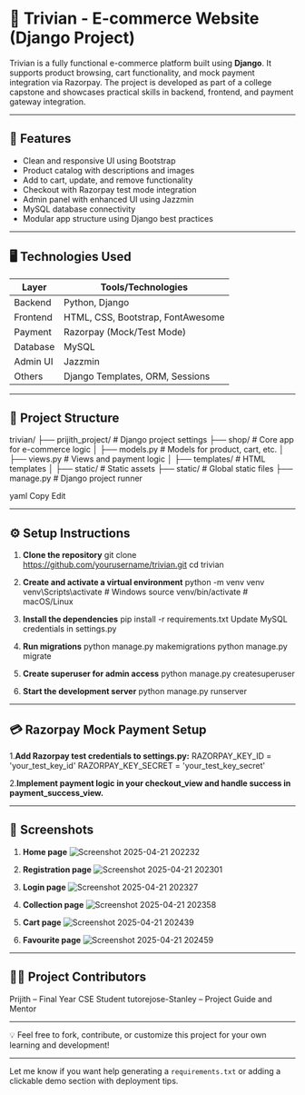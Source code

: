 # 🛒 Trivian - E-commerce Website (Django Project)

Trivian is a fully functional e-commerce platform built using **Django**. It supports product browsing, cart functionality, and mock payment integration via Razorpay. The project is developed as part of a college capstone and showcases practical skills in backend, frontend, and payment gateway integration.

---

## 🚀 Features

- Clean and responsive UI using Bootstrap
- Product catalog with descriptions and images
- Add to cart, update, and remove functionality
- Checkout with Razorpay test mode integration
- Admin panel with enhanced UI using Jazzmin
- MySQL database connectivity
- Modular app structure using Django best practices

---

## 🖥️ Technologies Used

| Layer       | Tools/Technologies                    |
|------------|----------------------------------------|
| Backend     | Python, Django                        |
| Frontend    | HTML, CSS, Bootstrap, FontAwesome     |
| Payment     | Razorpay (Mock/Test Mode)             |
| Database    | MySQL                                 |
| Admin UI    | Jazzmin                               |
| Others      | Django Templates, ORM, Sessions       |

---

## 📁 Project Structure

trivian/ ├── prijith_project/ # Django project settings ├── shop/ # Core app for e-commerce logic │ ├── models.py # Models for product, cart, etc. │ ├── views.py # Views and payment logic │ ├── templates/ # HTML templates │ ├── static/ # Static assets ├── static/ # Global static files ├── manage.py # Django project runner

yaml
Copy
Edit

---

## ⚙️ Setup Instructions

1. **Clone the repository**
   git clone https://github.com/yourusername/trivian.git
   cd trivian
 
 2. **Create and activate a virtual environment**
   python -m venv venv
   venv\Scripts\activate     # Windows
   source venv/bin/activate  # macOS/Linux

  3. **Install the dependencies**
    pip install -r requirements.txt
    Update MySQL credentials in settings.py

  4. **Run migrations**
     python manage.py makemigrations
     python manage.py migrate

  5. **Create superuser for admin access**
     python manage.py createsuperuser

  6. **Start the development server**
    python manage.py runserver

---

## 💳 Razorpay Mock Payment Setup

1.**Add Razorpay test credentials to settings.py:**
RAZORPAY_KEY_ID = 'your_test_key_id'
RAZORPAY_KEY_SECRET = 'your_test_key_secret'

2.**Implement payment logic in your checkout_view and handle success in payment_success_view.**

---

## 📸 Screenshots

1. **Home page**
![Screenshot 2025-04-21 202232](https://github.com/user-attachments/assets/b0ca3884-46db-4907-a291-5269c3a97b63)

2. **Registration page**
![Screenshot 2025-04-21 202301](https://github.com/user-attachments/assets/cbf8d236-af8d-4283-9f41-b2e33d349871)

3. **Login page**
![Screenshot 2025-04-21 202327](https://github.com/user-attachments/assets/302eb5ae-b05c-46ba-aca5-f5f432894ac9)

4. **Collection page**
![Screenshot 2025-04-21 202358](https://github.com/user-attachments/assets/71d10313-c05f-4413-be5f-ea77885dbf58)

5. **Cart page**
![Screenshot 2025-04-21 202439](https://github.com/user-attachments/assets/f11c6c66-2a4a-4531-b996-2444201e9f73)

6. **Favourite page**
![Screenshot 2025-04-21 202459](https://github.com/user-attachments/assets/9e45cdde-4037-4b6c-a6c9-2d2a12a1704c)

---

## 👨‍💻 Project Contributors

Prijith – Final Year CSE Student
tutorejose-Stanley – Project Guide and Mentor

---

💡 Feel free to fork, contribute, or customize this project for your own learning and development!

---

Let me know if you want help generating a `requirements.txt` or adding a clickable demo section with deployment tips.




